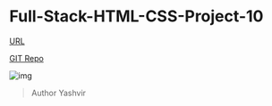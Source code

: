 # Full-Stack-HTML-CSS-Project-10

[URL](https://yashvir-htmlcss-project10.vercel.app/)

[GIT Repo](https://github.com/SveerPal/Full-Stack-HTML-CSS-Project-10/)

![img](https://yashvir-htmlcss-project10.vercel.app/screencapture-full-stack-html-css-project-10-vercel-app-2022-07-30-09_15_02.png)

>Author Yashvir
